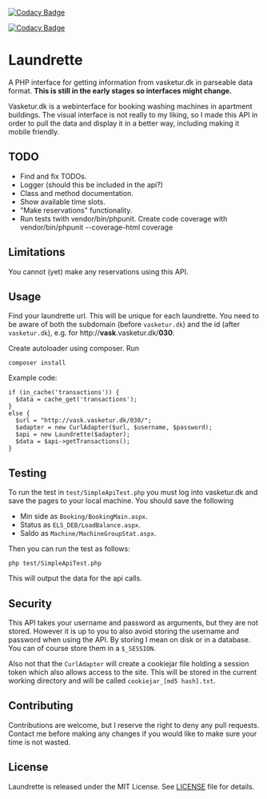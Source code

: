 [![Codacy Badge](https://api.codacy.com/project/badge/Grade/f9b8e782735f42b98896fab67c19edd3)](https://www.codacy.com/project/troelsselch/Laundrette/dashboard?utm_source=github.com&amp;utm_medium=referral&amp;utm_content=troelsselch/Laundrette&amp;utm_campaign=Badge_Grade_Dashboard)

[![Codacy Badge](https://api.codacy.com/project/badge/Coverage/f9b8e782735f42b98896fab67c19edd3)](https://www.codacy.com/app/troelsselch/Laundrette?utm_source=github.com&utm_medium=referral&utm_content=troelsselch/Laundrette&utm_campaign=Badge_Coverage)

# Laundrette

A PHP interface for getting information from vasketur.dk in parseable data
format. **This is still in the early stages so interfaces might change.**

Vasketur.dk is a webinterface for booking washing machines in apartment
buildings. The visual interface is not really to my liking, so I made this API
in order to pull the data and display it in a better way, including making it
mobile friendly.

## TODO

- Find and fix TODOs.
- Logger (should this be included in the api?)
- Class and method documentation.
- Show available time slots.
- "Make reservations" functionality.
- Run tests twith vendor/bin/phpunit. Create code coverage with vendor/bin/phpunit --coverage-html coverage

## Limitations

You cannot (yet) make any reservations using this API.

## Usage

Find your laundrette url. This will be unique for each laundrette. You need to
be aware of both the subdomain (before `vasketur.dk`) and the id (after
`vasketur.dk`), e.g. for http://**vask**.vasketur.dk/**030**.

Create autoloader using composer. Run

    composer install

Example code:

    if (in_cache('transactions')) {
      $data = cache_get('transactions');
    }
    else {
      $url = "http://vask.vasketur.dk/030/";
      $adapter = new CurlAdapter($url, $username, $password);
      $api = new Laundrette($adapter);
      $data = $api->getTransactions();
    }

## Testing

To run the test in `test/SimpleApiTest.php` you must log into vasketur.dk
and save the pages to your local machine. You should save the following

- Min side as `Booking/BookingMain.aspx`.
- Status as `ELS_DEB/LoadBalance.aspx`.
- Saldo as `Machine/MachineGroupStat.aspx`.

Then you can run the test as follows:

    php test/SimpleApiTest.php

This will output the data for the api calls.

## Security

This API takes your username and password as arguments, but they are not stored.
However it is up to you to also avoid storing the username and password when
using the API. By storing I mean on disk or in a database. You can of course
store them in a `$_SESSION`.

Also not that the `CurlAdapter` will create a cookiejar file holding a session
token which also allows access to the site. This will be stored in the current
working directory and will be called `cookiejar_[md5 hash].txt`.

## Contributing

Contributions are welcome, but I reserve the right to deny any pull requests.
Contact me before making any changes if you would like to make sure your time is
not wasted.

## License

Laundrette is released under the MIT License. See [LICENSE](https://github.com/troelsselch/Laundrette/blob/master/LICENSE) file for details.
